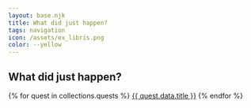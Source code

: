 ```yaml
---
layout: base.njk
title: What did just happen?
tags: navigation
icon: /assets/ex_libris.png
color: --yellow
---
```


## What did just happen?

{% for quest in collections.quests %}
<a href="{{ quest.url }}">{{ quest.data.title }}</a>
{% endfor %}